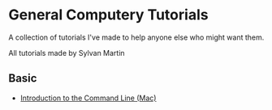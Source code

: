 # General Computery Tutorials

A collection of tutorials I've made to help anyone else who might want them.

All tutorials made by Sylvan Martin

## Basic
 - [Introduction to the Command Line (Mac)](/commandline/tutorial.md)
